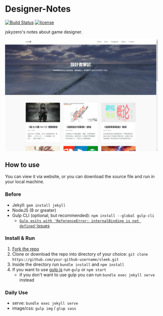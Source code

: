 # Designer-Notes

[![Build Status](https://travis-ci.com/jskyzero/Designer-Notes.svg?branch=jekyll)](https://travis-ci.com/jskyzero/Designer-Notes)
[![license](https://img.shields.io/github/license/mashape/apistatus.svg)](https://github.com/jskyzero/Designer-Notes)

jskyzero's notes about game designer.


![preview](assets/img/preview.jpg)


## How to use

You can view it via website, or you can download the source file and run in your local machine.

### Before

+ Jekyll: `gem install jekyll`
+ NodeJS (8 or greater)
+ Gulp CLI (optional, but recommended): `npm install --global gulp-cli`
    + [`Gulp exits with 'ReferenceError: internalBinding is not defined'`issues](https://github.com/gulpjs/gulp/issues/2246) 

### Install & Run

1. [Fork the repo](https://github.com/jskyzero/Designer-Notes/fork)
2. Clone or download the repo into directory of your choice: `git clone https://github.com/your-github-username/sleek.git`
3. Inside the directory run `bundle install` and `npm install`
4. If you want to use [gulp.js](https://gulpjs.com/) run `gulp` or `npm start`
    * if you don't want to use gulp you can run `bundle exec jekyll serve` instead

### Daily Use
+ serve: `bundle exec jekyll serve`
+ image/css: `gulp img` / `glup sass`

